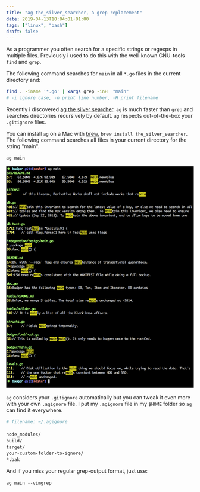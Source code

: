 ```yaml
---
title: "ag the_silver_searcher, a grep replacement"
date: 2019-04-13T10:04:01+01:00
tags: ["linux", "bash"]
draft: false
---
```



As a programmer you often search for a specific strings or regexps in
multiple files. Previously i used to do this with the well-known
GNU-tools `find` and `grep`.

The following command searches for `main` in all `*.go` files in the
current directory and:

```bash
find . -iname '*.go' | xargs grep -inH  "main"
# -i ignore case, -n print line number, -H print filename
```

Recently i discovered [ag the silver
searcher](https://github.com/ggreer/the_silver_searcher). `ag` is
much faster than `grep` and searches directories recursively by
default. `ag` respects out-of-the-box your `.gitignore` files.

You can install `ag` on a Mac with [brew](https://brew.sh/), `brew
install the_silver_searcher`.  The following command searches all
files in your current directory for the string "main".

```bash
ag main
```

![ag_silver_searcher](/blog/img/ag_silver_searcher.png)


`ag` considers your `.gitignore` automatically but you can tweak it
even more with your own `.agignore` file. I put my `.agignore` file in
my `$HOME` folder so `ag` can find it everywhere.

```bash
# filename: ~/.agignore

node_modules/
build/
target/
your-custom-folder-to-ignore/
*.bak
```

And if you miss your regular grep-output format, just use:

`ag main --vimgrep`
